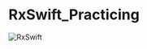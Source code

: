 # RxSwift_Practicing
![RxSwift](https://user-images.githubusercontent.com/45698820/87225024-2745a400-c38a-11ea-8a2e-516baac1fdd4.GIF)
